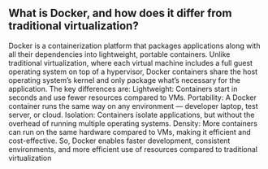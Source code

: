 ## What is Docker, and how does it differ from traditional virtualization?
Docker is a containerization platform that packages applications along with all their dependencies into lightweight, portable containers. Unlike traditional virtualization, where each virtual machine includes a full guest operating system on top of a hypervisor, Docker containers share the host operating system’s kernel and only package what’s necessary for the application.
The key differences are:
Lightweight: Containers start in seconds and use fewer resources compared to VMs.
Portability: A Docker container runs the same way on any environment — developer laptop, test server, or cloud.
Isolation: Containers isolate applications, but without the overhead of running multiple operating systems.
Density: More containers can run on the same hardware compared to VMs, making it efficient and cost-effective.
So, Docker enables faster development, consistent environments, and more efficient use of resources compared to traditional virtualization
